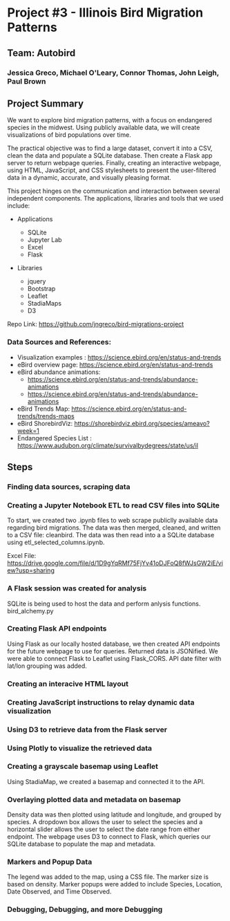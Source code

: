 # Project #3 - Illinois Bird Migration Patterns

## Team: Autobird
### Jessica Greco, Michael O'Leary, Connor Thomas, John Leigh, Paul Brown

## Project Summary
We want to explore bird migration patterns, with a focus on endangered species in the midwest. Using publicly available data, we will create visualizations of bird populations over time.

The practical objective was to find a large dataset, convert it into a CSV, clean the data and populate a SQLite database. Then create a Flask app server to return webpage queries. Finally, creating an interactive webpage, using HTML, JavaScript, and CSS stylesheets to present the user-filtered data in a dynamic, accurate, and visually pleasing format.

This project hinges on the communication and interaction between several independent components. The applications, libraries and tools that we used include:
- Applications
  - SQLite
  - Jupyter Lab
  - Excel
  - Flask

- Libraries
  - jquery
  - Bootstrap
  - Leaflet
  - StadiaMaps
  - D3


Repo Link: https://github.com/jngreco/bird-migrations-project 

### Data Sources and References:
- Visualization examples : https://science.ebird.org/en/status-and-trends 
- eBird overview page: https://science.ebird.org/en/status-and-trends
- eBird abundance animations: 
  - https://science.ebird.org/en/status-and-trends/abundance-animations 
  - https://science.ebird.org/en/status-and-trends/abundance-animations 
- eBird Trends Map: https://science.ebird.org/en/status-and-trends/trends-maps
- eBird ShorebirdViz:  https://shorebirdviz.ebird.org/species/ameavo?week=1
- Endangered Species List : https://www.audubon.org/climate/survivalbydegrees/state/us/il 


## Steps
### Finding data sources, scraping data
### Creating a Jupyter Notebook ETL to read CSV files into SQLite
To start, we created two .ipynb files to web scrape publiclly available data regarding bird migrations. The data was then merged, cleaned, and written to a CSV file: cleanbird.  The data was then read into a a SQLite database using etl_selected_columns.ipynb.

Excel File: https://drive.google.com/file/d/1D9gYqRMf75FjYv41oDJFoQ8fWJsGW2iE/view?usp=sharing 

### A Flask session was created for analysis
SQLite is being used to host the data and perform anlysis functions. bird_alchemy.py 
### Creating Flask API endpoints
Using Flask as our locally hosted database, we then created API endpoints for the future webpage to use for queries. Returned data is JSONified. We were able to connect Flask to Leaflet using Flask_CORS.
API date filter with lat/lon grouping was added.
### Creating an interacive HTML layout 
### Creating JavaScript instructions to relay dynamic data visualization
### Using D3 to retrieve data from the Flask server
### Using Plotly to visualize the retrieved data
### Creating a grayscale basemap using Leaflet
Using StadiaMap, we created a basemap and connected it to the API.
### Overlaying plotted data and metadata on basemap 
Density data was then plotted using latitude and longitude, and grouped by species. A dropdown box allows the user to select the species and a horizontal slider allows the user to select the date range from either endpoint. The webpage uses D3 to connect to Flask, which queries our SQLite database to populate the map and metadata.
### Markers and Popup Data
The legend was added to the map, using a CSS file. The marker size is based on density. Marker popups were added to include Species, Location, Date Observed, and Time Observed. 
### Debugging, Debugging, and more Debugging
